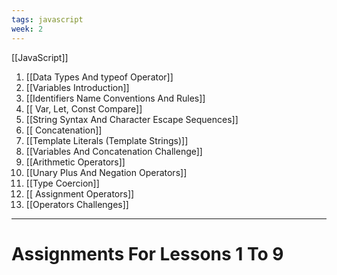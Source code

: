 ```yaml
---
tags: javascript
week: 2
---
```

[[JavaScript]]

1. [[Data Types And typeof Operator]]
2. [[Variables Introduction]]
3. [[Identifiers Name Conventions And Rules]]
4. [[ Var, Let, Const Compare]]
5. [[String Syntax And Character Escape Sequences]]
6. [[ Concatenation]]
7. [[Template Literals (Template Strings)]]
8. [[Variables And Concatenation Challenge]]
9. [[Arithmetic Operators]]
10. [[Unary Plus And Negation Operators]]
11. [[Type Coercion]]
12. [[ Assignment Operators]]
13. [[Operators Challenges]]

---
# Assignments For Lessons 1 To 9

